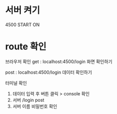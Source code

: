 # 서버 켜기
4500 START ON

# route 확인
브라우저 확인
get : localhost:4500/login
화면 확인하기

post : localhost:4500/login
데이터 확인하기

터미널 확인
1. 데이터 입력 후 버튼 클릭 > console 확인
2. 서버 /login post
3. 서버 이름 비밀번호 확인